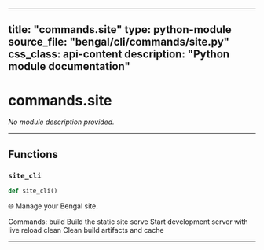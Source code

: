 
---
title: "commands.site"
type: python-module
source_file: "bengal/cli/commands/site.py"
css_class: api-content
description: "Python module documentation"
---

# commands.site

*No module description provided.*

---


## Functions

### `site_cli`
```python
def site_cli()
```

🌐 Manage your Bengal site.

Commands:
    build      Build the static site
    serve      Start development server with live reload
    clean      Clean build artifacts and cache







---
